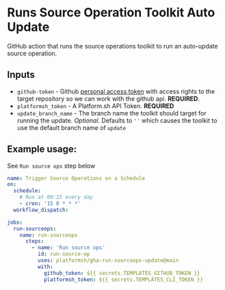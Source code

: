 # Runs Source Operation Toolkit Auto Update 
GitHub action that runs the source operations toolkit to run an auto-update source operation.

## Inputs
* `github-token` - Github [personal access token](https://docs.github.com/en/authentication/keeping-your-account-and-data-secure/creating-a-personal-access-token) with access rights to the target repository so we can work with the github api. **REQUIRED**.
* `platformsh_token` - A Platform.sh API Token. **REQUIRED**
* `update_branch_name` - The branch name the toolkit should target for running the update. _Optional_. Defaults to `''` 
which causes the toolkit to use the default branch name of `update`


## Example usage:
See `Run source ops` step below
```yaml
name: Trigger Source Operations on a Schedule
on:
  schedule:
    # Run at 00:15 every day
    - cron: '15 0 * * *'
  workflow_dispatch:

jobs:
  run-sourceops:
    name: run-sourceops
      steps:
        - name: 'Run source ops'
          id: run-source-op
          uses: platformsh/gha-run-sourceops-update@main
          with:
            github_token: ${{ secrets.TEMPLATES_GITHUB_TOKEN }}
            platformsh_token: ${{ secrets.TEMPLATES_CLI_TOKEN }}
```
